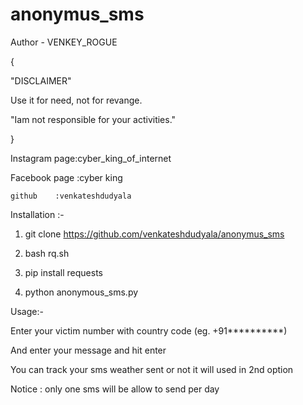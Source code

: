 # anonymus_sms
Author - VENKEY_ROGUE


{

"DISCLAIMER"


Use it for need, not for revange.

"Iam not responsible for your activities."

}

Instagram page:cyber_king_of_internet

Facebook page :cyber king

    github    :venkateshdudyala


Installation :-

1. git clone https://github.com/venkateshdudyala/anonymus_sms 

2. bash rq.sh

3. pip install requests

4. python anonymous_sms.py


Usage:-

Enter your victim number with country code (eg. +91**********)

And enter your message and hit enter

You can track your sms weather sent or not it will used in 2nd option

Notice : only one sms will be allow to send per day
